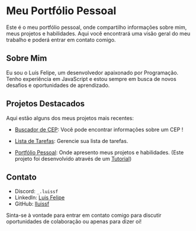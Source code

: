 # Meu Portfólio Pessoal

Este é o meu portfólio pessoal, onde compartilho informações sobre mim, meus projetos e habilidades. Aqui você encontrará uma visão geral do meu trabalho e poderá entrar em contato comigo.

## Sobre Mim

Eu sou o Luís Felipe, um desenvolvedor apaixonado por Programação. Tenho experiência em JavaScript e estou sempre em busca de novos desafios e oportunidades de aprendizado.

## Projetos Destacados

Aqui estão alguns dos meus projetos mais recentes:

- [Buscador de CEP](https://github.com/lluissf/buscador-cep): Você pode encontrar informações sobre um CEP !

- [Lista de Tarefas](https://github.com/lluissf/lista-tarefa): Gerencie sua lista de tarefas.

- [Portfólio Pessoal](https://github.com/lluissf/portfolio-pessoal): Onde apresento meus projetos e habilidades. (Este projeto foi desenvolvido através de um [Tutorial](https://www.youtube.com/watch?v=womd8BFIbDY&list=WL&index=3&ab_channel=AsmrProg))

## Contato

- Discord: ``_.luissf``
- LinkedIn: [Luis Felipe](https://www.linkedin.com/in/luis-felipe-ferreira-da-silva-20b6bb2bb/)
- GitHub: [lluissf](https://github.com/lluissf)

Sinta-se à vontade para entrar em contato comigo para discutir oportunidades de colaboração ou apenas para dizer oi!
